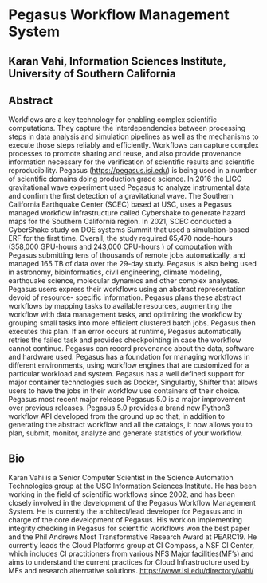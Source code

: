 # Pegasus Workflow Management System
## Karan Vahi, Information Sciences Institute, University of Southern California

## Abstract
Workflows are a key technology for enabling complex scientific computations. They capture the interdependencies between processing steps in data analysis and simulation pipelines as well as the mechanisms to execute those steps reliably and efficiently. Workflows can capture complex processes to promote sharing and reuse, and also provide provenance information necessary for the verification of scientific results and scientific reproducibility. Pegasus (https://pegasus.isi.edu) is being used in a number of scientific domains doing production grade science. In 2016 the LIGO gravitational wave experiment used Pegasus to analyze instrumental data and confirm the first detection of a gravitational wave. The Southern California Earthquake Center (SCEC) based at USC, uses a Pegasus managed workflow infrastructure called Cybershake to generate hazard maps for the Southern California region. In 2021, SCEC conducted a CyberShake study on DOE systems Summit that used a simulation-based ERF for the first time. Overall, the study required 65,470 node-hours (358,000 GPU-hours and 243,000 CPU-hours ) of computation with Pegasus submitting tens of thousands of remote jobs automatically, and managed 165 TB of data over the 29-day study. Pegasus is also being used in astronomy, bioinformatics, civil engineering, climate modeling, earthquake science, molecular dynamics and other complex analyses. Pegasus users express their workflows using an abstract representation devoid of resource- specific information. Pegasus plans these abstract workflows by mapping tasks to available resources, augmenting the workflow with data management tasks, and optimizing the workflow by grouping small tasks into more efficient clustered batch jobs. Pegasus then executes this plan. If an error occurs at runtime, Pegasus automatically retries the failed task and provides checkpointing in case the workflow cannot continue. Pegasus can record provenance about the data, software and hardware used. Pegasus has a foundation for managing workflows in different environments, using workflow engines that are customized for a particular workload and system. Pegasus has a well defined support for major container technologies such as Docker, Singulartiy, Shifter that allows users to have the jobs in their workflow use containers of their choice. Pegasus most recent major release Pegasus 5.0 is a major improvement over previous releases. Pegasus 5.0 provides a brand new Python3 workflow API developed from the ground up so that, in addition to generating the abstract workflow and all the catalogs, it now allows you to plan, submit, monitor, analyze and generate statistics of your workflow.

## Bio
Karan Vahi is a Senior Computer Scientist in the Science Automation Technologies group at the USC Information Sciences Institute. He has been working in the field of scientific workflows since 2002, and has been closely involved in the development of the Pegasus Workflow Management System. He is currently the architect/lead developer for Pegasus and in charge of the core development of Pegasus. His work on implementing integrity checking in Pegasus for scientific workflows won the best paper and the Phil Andrews Most Transformative Research Award at PEARC19. He currently leads the Cloud Platforms group at CI Compass, a NSF CI Center, which includes CI practitioners from various NFS Major facilities(MF’s) and aims to understand the current practices for Cloud Infrastructure used by MFs and research alternative solutions. https://www.isi.edu/directory/vahi/
